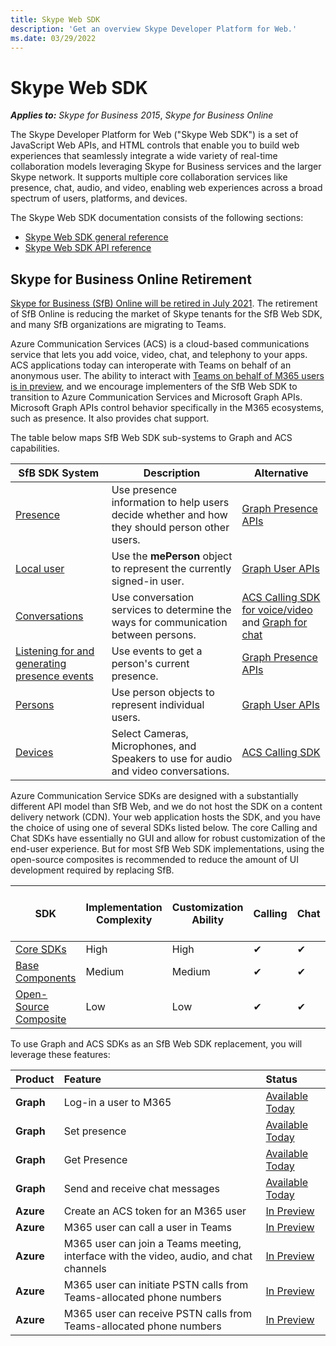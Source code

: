 ```yaml
---
title: Skype Web SDK
description: 'Get an overview Skype Developer Platform for Web.'
ms.date: 03/29/2022
---
```


# Skype Web SDK

 _**Applies to:** Skype for Business 2015_, _Skype for Business Online_

The Skype Developer Platform for Web ("Skype Web SDK") is a set of JavaScript Web APIs, and HTML controls that enable you to build web experiences that seamlessly integrate a wide variety of real-time collaboration models leveraging Skype for Business services and the larger Skype network. It supports multiple core collaboration services like presence, chat, audio, and video, enabling web experiences across a broad spectrum of users, platforms, and devices.

The Skype Web SDK documentation consists of the following sections:

- [Skype Web SDK general reference](GeneralReference.md)
- [Skype Web SDK API reference](http://officedev.github.io/skype-docs/Skype/WebSDK/model/api/modules/jcafe.html)

## Skype for Business Online Retirement

[Skype for Business (SfB) Online will be retired in July 2021](https://techcommunity.microsoft.com/t5/microsoft-teams-blog/skype-for-business-online-to-be-retired-in-2021/ba-p/777833). The retirement of SfB Online is reducing the market of Skype tenants for the SfB Web SDK, and many SfB organizations are migrating to Teams.

Azure Communication Services (ACS) is a cloud-based communications service that lets you add voice, video, chat, and telephony to your apps. ACS applications today can interoperate with Teams on behalf of an anonymous user. The ability to interact with [Teams on behalf of M365 users is in preview](/azure/communication-services/concepts/teams-endpoint.md), and we encourage implementers of the SfB Web SDK to transition to Azure Communication Services and Microsoft Graph APIs. Microsoft Graph APIs control behavior specifically in the M365 ecosystems, such as presence. It also provides chat support.

The table below maps SfB Web SDK sub-systems to Graph and ACS capabilities.

| SfB SDK System | Description  | Alternative   |
|----------|-----------|------------|
| [Presence](./presence.md) | Use presence information to help users decide whether and how they should person other users. | [Graph Presence APIs](/graph/api/resources/presence.md)  |
| [Local user](./localuser.md) | Use the **mePerson** object to represent the currently signed-in user. | [Graph User APIs](/graph/api/user-get.md)  |
| [Conversations](./conversations.md) | Use conversation services to determine the ways for communication between persons. | [ACS Calling SDK for voice/video](/azure/communication-services/concepts/sdk-options.md) and [Graph for chat](/graph/api/resources/chat.md) |
| [Listening for and generating presence events](./presenceevents.md) | Use events to get a person's current presence. | [Graph Presence APIs](/graph/api/resources/presence.md)  |
| [Persons](./persons.md) | Use person objects to represent individual users. |  [Graph User APIs](/graph/api/user-get)  |
| [Devices](./devices.md) | Select Cameras, Microphones, and Speakers to use for audio and video conversations. | [ACS Calling SDK](/azure/communication-services/how-tos/calling-sdk/manage-video#device-management.md)  |

Azure Communication Service SDKs are designed with a substantially different API model than SfB Web, and we do not host the SDK on a content delivery network (CDN). Your web application hosts the SDK, and you have the choice of using one of several SDKs listed below. The core Calling and Chat SDKs have essentially no GUI and allow for robust customization of the end-user experience. But for most SfB Web SDK implementations, using the open-source composites is recommended to reduce the amount of UI development required by replacing SfB.

| **SDK** | **Implementation Complexity** | **Customization Ability** | **Calling** | **Chat** | [Interact on behalf of a M365/Teams users](/azure/communication-services/concepts/voice-video-calling/teams-interop.md) |
|---------|-------------------------------|---------------------------|-------------|----------|-------------------------------------------------------------------------------------------------------------------------|
| [Core SDKs](/azure/communication-services/concepts/sdk-options.md) | High | High | ✔ | ✔ | ✔  |
| [Base Components](/azure/communication-services/concepts/ui-framework/ui-sdk-overview.md) | Medium | Medium | ✔ | ✔ | [In Preview](/azure/communication-services/concepts/teams-endpoint.md)  |
| [Open-Source Composite](/azure/communication-services/concepts/ui-framework/ui-sdk-overview.md) | Low | Low | ✔ | ✔ | [In Preview](/azure/communication-services/concepts/teams-endpoint.md)  |

To use Graph and ACS SDKs as an SfB Web SDK replacement, you will leverage these features:

| Product   | **Feature**                                                                             |  **Status**     |
|:----------|:----------------------------------------------------------------------------------------|:----------------|
| **Graph** | Log-in a user to M365                                                                   | [Available Today](/graph/auth.md) |
| **Graph** | Set presence                                                                            | [Available Today](/graph/api/presence-setpresence.md)  |
| **Graph** | Get Presence                                                                            | [Available Today](/graph/api/presence-get.md) |
| **Graph** | Send and receive chat messages                                                          | [Available Today](/graph/api/chatmessage-post.md) |
| **Azure** | Create an ACS token for an M365 user                                                    | [In Preview](/azure/communication-services/quickstarts/manage-teams-identity.md)  |
| **Azure** | M365 user can call a user in Teams                                                      | [In Preview](/azure/communication-services/quickstarts/voice-video-calling/get-started-with-voice-video-calling-custom-teams-client.md)  |
| **Azure** | M365 user can join a Teams meeting, interface with the video, audio, and chat channels  | [In Preview](/azure/communication-services/quickstarts/voice-video-calling/get-started-teams-interop.md)  |
| **Azure** | M365 user can initiate PSTN calls from Teams-allocated phone numbers                    | [In Preview](/azure/communication-services/how-tos/cte-calling-sdk/manage-calls.md)  |
| **Azure** | M365 user can receive PSTN calls from Teams-allocated phone numbers                     | [In Preview](/azure/communication-services/how-tos/cte-calling-sdk/manage-calls.md)  |
